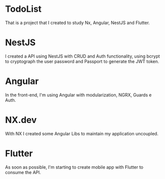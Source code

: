 

# TodoList

That is a project that I created to study Nx, Angular, NestJS and Flutter.

# NestJS
I created a API using NestJS with CRUD and Auth functionality, using bcrypt to cryptograph the user password and Passport to generate the JWT token.

# Angular
In the front-end, I'm using Angular with modularization, NGRX, Guards e Auth.

# NX.dev
With NX I created some Angular Libs to maintain my application uncoupled.

# Flutter
As soon as possible, I'm starting to create mobile app with Flutter to consume the API.
